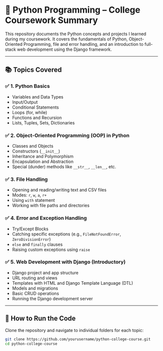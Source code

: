 # 📘 Python Programming – College Coursework Summary

This repository documents the Python concepts and projects I learned during my coursework. It covers the fundamentals of Python, Object-Oriented Programming, file and error handling, and an introduction to full-stack web development using the Django framework.

---

## 📚 Topics Covered

### ✅ 1. Python Basics
- Variables and Data Types
- Input/Output
- Conditional Statements
- Loops (for, while)
- Functions and Recursion
- Lists, Tuples, Sets, Dictionaries

### ✅ 2. Object-Oriented Programming (OOP) in Python
- Classes and Objects
- Constructors (`__init__`)
- Inheritance and Polymorphism
- Encapsulation and Abstraction
- Special (dunder) methods like `__str__`, `__len__`, etc.

### ✅ 3. File Handling
- Opening and reading/writing text and CSV files
- Modes: `r`, `w`, `a`, `r+`
- Using `with` statement
- Working with file paths and directories

### ✅ 4. Error and Exception Handling
- Try/Except Blocks
- Catching specific exceptions (e.g., `FileNotFoundError`, `ZeroDivisionError`)
- `else` and `finally` clauses
- Raising custom exceptions using `raise`

### ✅ 5. Web Development with Django (Introductory)
- Django project and app structure
- URL routing and views
- Templates with HTML and Django Template Language (DTL)
- Models and migrations
- Basic CRUD operations
- Running the Django development server

---

## 📂 How to Run the Code
Clone the repository and navigate to individual folders for each topic:
```bash
git clone https://github.com/yourusername/python-college-course.git
cd python-college-course

